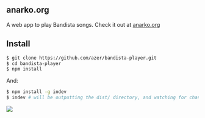 ## anarko.org

A web app to play Bandista songs. Check it out at [anarko.org](http://anarko.org)

## Install

```bash
$ git clone https://github.com/azer/bandista-player.git
$ cd bandista-player
$ npm install
```

And:

```bash
$ npm install -g indev
$ indev # will be outputting the dist/ directory, and watching for changes to update it. 
```

![](http://tayfabandista.org/i/bandista.gif)
